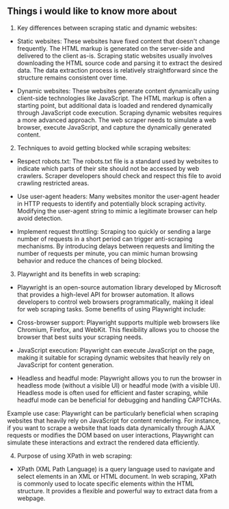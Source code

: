 ## Things i would like to know more about

1. Key differences between scraping static and dynamic websites:
- Static websites: These websites have fixed content that doesn't change frequently. The HTML markup is generated on the server-side and delivered to the client as-is. Scraping static websites usually involves downloading the HTML source code and parsing it to extract the desired data. The data extraction process is relatively straightforward since the structure remains consistent over time.

- Dynamic websites: These websites generate content dynamically using client-side technologies like JavaScript. The HTML markup is often a starting point, but additional data is loaded and rendered dynamically through JavaScript code execution. Scraping dynamic websites requires a more advanced approach. The web scraper needs to simulate a web browser, execute JavaScript, and capture the dynamically generated content.

2. Techniques to avoid getting blocked while scraping websites:

- Respect robots.txt: The robots.txt file is a standard used by websites to indicate which parts of their site should not be accessed by web crawlers. Scraper developers should check and respect this file to avoid crawling restricted areas.

- Use user-agent headers: Many websites monitor the user-agent header in HTTP requests to identify and potentially block scraping activity. Modifying the user-agent string to mimic a legitimate browser can help avoid detection.

- Implement request throttling: Scraping too quickly or sending a large number of requests in a short period can trigger anti-scraping mechanisms. By introducing delays between requests and limiting the number of requests per minute, you can mimic human browsing behavior and reduce the chances of being blocked.

3. Playwright and its benefits in web scraping:

- Playwright is an open-source automation library developed by Microsoft that provides a high-level API for browser automation. It allows developers to control web browsers programmatically, making it ideal for web scraping tasks. Some benefits of using Playwright include:

- Cross-browser support: Playwright supports multiple web browsers like Chromium, Firefox, and WebKit. This flexibility allows you to choose the browser that best suits your scraping needs.

- JavaScript execution: Playwright can execute JavaScript on the page, making it suitable for scraping dynamic websites that heavily rely on JavaScript for content generation.

- Headless and headful mode: Playwright allows you to run the browser in headless mode (without a visible UI) or headful mode (with a visible UI). Headless mode is often used for efficient and faster scraping, while headful mode can be beneficial for debugging and handling CAPTCHAs.

Example use case: Playwright can be particularly beneficial when scraping websites that heavily rely on JavaScript for content rendering. For instance, if you want to scrape a website that loads data dynamically through AJAX requests or modifies the DOM based on user interactions, Playwright can simulate these interactions and extract the rendered data efficiently.

4. Purpose of using XPath in web scraping:
- XPath (XML Path Language) is a query language used to navigate and select elements in an XML or HTML document. In web scraping, XPath is commonly used to locate specific elements within the HTML structure. It provides a flexible and powerful way to extract data from a webpage.

